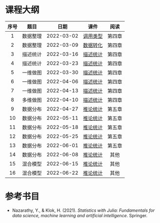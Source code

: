 # 课程大纲

| 序号 | 题目 | 日期 | 课件 | 阅读 |
|:-------:|:-----:|:----:|:--------:|:---------:|
| 1 | 数据整理 | 2022-03-02 | [调用类型](/notebooks/notebooks_DataScience_2022-03-02-Value-Reference) | 第四章 |
| 2 | 数据整理 | 2022-03-09 | [数据转化](/notebooks/notebooks_DataScience_2022-03-09-DataFrame_Join_Transofrm) | 第四章 |
| 3 | 描述统计 | 2022-03-16 | [描述统计](/notebooks/notebooks_FrequentistStatistics_2022-03-16-DataFrame-Variance) | 第四章 |
| 4 | 描述统计 | 2022-03-23 | [描述统计](/notebooks/notebooks_FrequentistStatistics_2022-03-23-Descriptive_Statistics) | 第四章 |
| 5 | 一维做图 | 2022-03-30 | [描述统计](/notebooks/notebooks_FrequentistStatistics_2022-03-30-plots) | 第四章 |
| 6 | 一维做图 | 2022-04-06 | [描述统计](/notebooks/notebooks_FrequentistStatistics_2022-04-06-Density_Plot) | 第四章 |
| 7 | 一维做图 | 2022-04-13 | [描述统计](/notebooks/notebooks_FrequentistStatistics_2022-04-13-Plots-more) | 第四章 |
| 8 | 多维做图 | 2022-04-10 | [描述统计](/notebooks/notebooks_FrequentistStatistics_2022-04-20-Plots-vilion-pie) | 第四章 |
| 9 | 数据分布 | 2022-04-27 | [推论统计](/notebooks/notebooks_FrequentistStatistics_2022-04-27-random_variable) | 第五章 |
| 10 | 数据分布 | 2022-05-11 | [推论统计](/notebooks/notebooks_FrequentistStatistics_2022-05-11-icdf) | 第五章 |
| 11 | 数据分布 | 2022-05-18 | [推论统计](/notebooks/notebooks_FrequentistStatistics_2022-05-18-DiscreteDistribution) | 第五章 |
| 12 | 数据分布 | 2022-05-25 | [推论统计](/notebooks/notebooks_FrequentistStatistics_2022-05-25-DiscreteDistribution2) | 第五章 |
| 13 | 数据分布 | 2022-06-01 | [推论统计](/notebooks/notebooks_FrequentistStatistics_2022-06-01-ContinuousDisctribution) | 第五章 |
| 14 | 数据分布 | 2022-06-08 | [推论统计](/notebooks/notebooks_FrequentistStatistics_2022-06-08-LMM) | 其他 |
| 15 | 混合模型 | 2022-06-15 | [推论统计](/notebooks/notebooks_FrequentistStatistics_2022-06-15-22-LMM2) | 其他 |
| 16 | 混合模型 | 2022-06-22 | [推论统计](/notebooks/notebooks_FrequentistStatistics_2022-06-15-22-LMM2) | 其他 |


# 参考书目

- Nazarathy, Y., & Klok, H. (2021). *Statistics with Julia: Fundamentals for data science, machine learning and artificial intelligence*. Springer. 